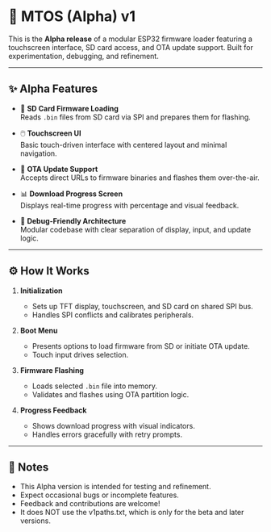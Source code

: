 # 🚀 MTOS (Alpha) v1

This is the **Alpha release** of a modular ESP32 firmware loader featuring a touchscreen interface, SD card access, and OTA update support. Built for experimentation, debugging, and refinement.

---

## ✨ Alpha Features

- 📁 **SD Card Firmware Loading**  
  Reads `.bin` files from SD card via SPI and prepares them for flashing.

- 🖱️ **Touchscreen UI**  
  Basic touch-driven interface with centered layout and minimal navigation.

- 🔄 **OTA Update Support**  
  Accepts direct URLs to firmware binaries and flashes them over-the-air.

- 📊 **Download Progress Screen**  
  Displays real-time progress with percentage and visual feedback.

- 🧪 **Debug-Friendly Architecture**  
  Modular codebase with clear separation of display, input, and update logic.

---

## ⚙️ How It Works

1. **Initialization**  
   - Sets up TFT display, touchscreen, and SD card on shared SPI bus.  
   - Handles SPI conflicts and calibrates peripherals.

2. **Boot Menu**  
   - Presents options to load firmware from SD or initiate OTA update.  
   - Touch input drives selection.

3. **Firmware Flashing**  
   - Loads selected `.bin` file into memory.  
   - Validates and flashes using OTA partition logic.

4. **Progress Feedback**  
   - Shows download progress with visual indicators.  
   - Handles errors gracefully with retry prompts.

---

## 🧭 Notes

- This Alpha version is intended for testing and refinement.  
- Expect occasional bugs or incomplete features.  
- Feedback and contributions are welcome!
- It does NOT use the v1paths.txt, which is only for the beta and later versions.
